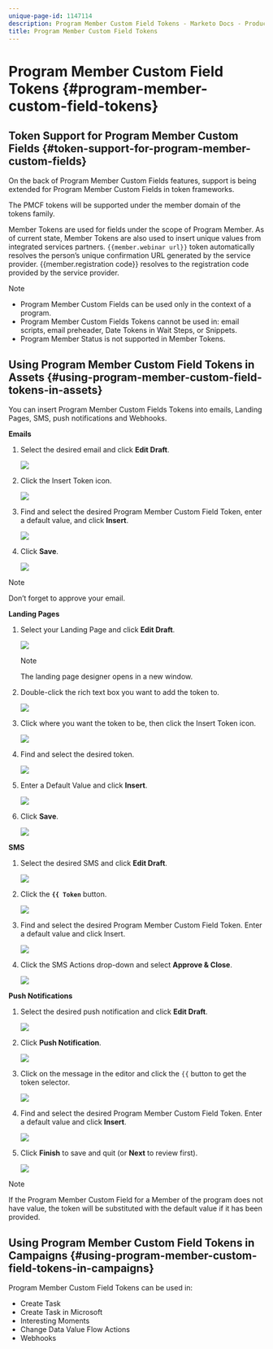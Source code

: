 ```yaml
---
unique-page-id: 1147114
description: Program Member Custom Field Tokens - Marketo Docs - Product Documentation
title: Program Member Custom Field Tokens
---
```


# Program Member Custom Field Tokens {#program-member-custom-field-tokens}

## Token Support for Program Member Custom Fields {#token-support-for-program-member-custom-fields}

On the back of Program Member Custom Fields features, support is being extended for Program Member Custom Fields in token frameworks.

The PMCF tokens will be supported under the member domain of the tokens family.

Member Tokens are used for fields under the scope of Program Member. As of current state, Member Tokens are also used to insert unique values from integrated services partners. `{{member.webinar url}}` token automatically resolves the person’s unique confirmation URL generated by the service provider. {{member.registration code}} resolves to the registration code provided by the service provider.

>[!NOTE]
>
>* Program Member Custom Fields can be used only in the context of a program.
>* Program Member Custom Fields Tokens cannot be used in: email scripts, email preheader, Date Tokens in Wait Steps, or Snippets.
>* Program Member Status is not supported in Member Tokens.

## Using Program Member Custom Field Tokens in Assets {#using-program-member-custom-field-tokens-in-assets}

You can insert Program Member Custom Fields Tokens into emails, Landing Pages, SMS, push notifications and Webhooks.

**Emails**

1. Select the desired email and click **Edit Draft**.

   ![](assets/program-member-custom-field-tokens-1.png)

1. Click the Insert Token icon.

   ![](assets/program-member-custom-field-tokens-2.png)

1. Find and select the desired Program Member Custom Field Token, enter a default value, and click **Insert**.

   ![](assets/program-member-custom-field-tokens-3.png)

1. Click **Save**.

   ![](assets/program-member-custom-field-tokens-4.png)

>[!NOTE]
>
>Don’t forget to approve your email.

**Landing Pages**

1. Select your Landing Page and click **Edit Draft**.

   ![](assets/program-member-custom-field-tokens-5.png)

   >[!NOTE]
   >
   >The landing page designer opens in a new window.

1. Double-click the rich text box you want to add the token to.

   ![](assets/program-member-custom-field-tokens-6.png)

1. Click where you want the token to be, then click the Insert Token icon.

   ![](assets/program-member-custom-field-tokens-7.png)

1. Find and select the desired token.

   ![](assets/program-member-custom-field-tokens-8.png)

1. Enter a Default Value and click **Insert**.

   ![](assets/program-member-custom-field-tokens-9.png)

1. Click **Save**.

   ![](assets/program-member-custom-field-tokens-10.png)

**SMS**

1. Select the desired SMS and click **Edit Draft**.

   ![](assets/program-member-custom-field-tokens-11.png)

1. Click the **`{{ Token`** button.

   ![](assets/program-member-custom-field-tokens-12.png)

1. Find and select the desired Program Member Custom Field Token. Enter a default value and click Insert.

   ![](assets/program-member-custom-field-tokens-13.png)

1. Click the SMS Actions drop-down and select **Approve & Close**.

   ![](assets/program-member-custom-field-tokens-14.png)

**Push Notifications**

1. Select the desired push notification and click **Edit Draft**.

   ![](assets/program-member-custom-field-tokens-15.png)

1. Click **Push Notification**.

   ![](assets/program-member-custom-field-tokens-16.png)

1. Click on the message in the editor and click the `{{` button to get the token selector.

   ![](assets/program-member-custom-field-tokens-17.png)

1. Find and select the desired Program Member Custom Field Token. Enter a default value and click **Insert**.

   ![](assets/program-member-custom-field-tokens-18.png)

1. Click **Finish** to save and quit (or **Next** to review first).

   ![](assets/program-member-custom-field-tokens-19.png)

>[!NOTE]
>
>If the Program Member Custom Field for a Member of the program does not have value, the token will be substituted with the default value if it has been provided.

## Using Program Member Custom Field Tokens in Campaigns {#using-program-member-custom-field-tokens-in-campaigns}

Program Member Custom Field Tokens can be used in:

* Create Task
* Create Task in Microsoft
* Interesting Moments
* Change Data Value Flow Actions
* Webhooks

